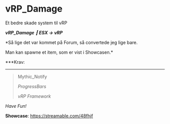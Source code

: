# vRP_Damage
Et bedre skade system til vRP

***vRP_Damage ┇ ESX -> vRP***

*Så lige det var kommet på Forum, så convertede jeg lige bare.

Man kan spawne et item, som er vist i Showcasen.*

***Krav:
***
> Mythic_Notify
> 
> *ProgressBars*
> 
> *vRP Framework*

*Have Fun!*

**Showcase**: https://streamable.com/48fhjf
